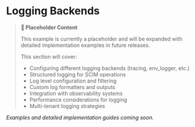 # Logging Backends

> **📝 Placeholder Content**
> 
> This example is currently a placeholder and will be expanded with detailed implementation examples in future releases. 
> 
> This section will cover:
> - Configuring different logging backends (tracing, env_logger, etc.)
> - Structured logging for SCIM operations
> - Log level configuration and filtering
> - Custom log formatters and outputs
> - Integration with observability systems
> - Performance considerations for logging
> - Multi-tenant logging strategies

*Examples and detailed implementation guides coming soon.*